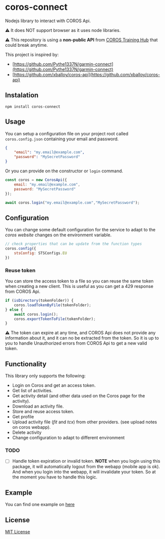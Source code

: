 # coros-connect

Nodejs library to interact with COROS Api.

⚠️ It does NOT support browser as it uses node libraries.

⚠️ This repository is using a **non-public API** from [COROS Training Hub](https://t.coros.com/) that could break
anytime.

This project is inspired by:
- [https://github.com/Pythe1337N/garmin-connect](https://github.com/Pythe1337N/garmin-connect)
- [https://github.com/xballoy/coros-api](https://github.com/xballoy/coros-api)

## Instalation

`npm install coros-connect`

## Usage

You can setup a configuration file on your project root called `coros.config.json` containing your email and password.

```json
{
    "email": "my.email@example.com",
    "password": "MySecretPassword"
}
```

Or you can provide on the constructor or `login` command.

```js
const coros = new CorosApi({
    email: "my.email@example.com",
    password: "MySecretPassword"
});

await coros.login("my.email@example.com","MySecretPassword");
```

## Configuration

You can change some default configuration for the service to adapt to the *coros website* changes on the environment variable.

```js
// check properties that can be update from the function types
coros.config({
    stsConfig: STSConfigs.EU
})
```

### Reuse token

You can store the access token to a file so you can reuse the same token when creating a new client. 
This is useful as you can get a 429 response from COROS Api.

```js
if (isDirectory(tokenFolder)) {
    coros.loadTokenByFile(tokenFolder);
} else {
    await coros.login();
    coros.exportTokenToFile(tokenFolder);
}
```

⚠️ The token can expire at any time, and COROS Api does not provide any information about it, and it can no be extracted from the token. So it is up to you to handle Unauthorized errors from COROS Api to get a new valid token.


## Functionality

This library only supports the following:

- Login on Coros and get an access token.
- Get list of activities.
- Get activity detail (and other data used on the Coros page for the activity).
- Download an activity file.
- Store and reuse access token.
- Get profile
- Upload activity file (*fit* and *tcx*) from other providers. (see upload notes on coros webapp).
- Delete activity
- Change configuration to adapt to different environment

### TODO

- [ ] Handle token expiration or invalid token. **NOTE** when you login using this package, it will automatically logout from the webapp (mobile app is ok). And when you login into the webapp, it will invalidate your token. So at the moment you have to handle this logic.

## Example

You can find one example on [here](./example/index.ts)

## License

[MIT License](LICENSE.md)